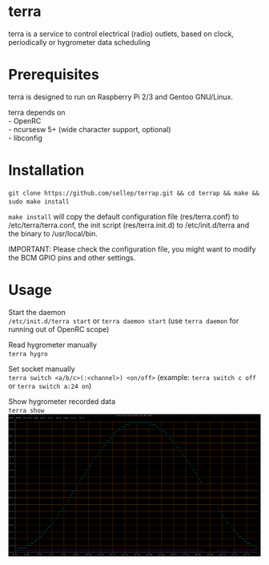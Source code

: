 terra
===============

 terra is a service to control electrical (radio) outlets, based on clock, periodically or hygrometer data scheduling


Prerequisites
===============

 terra is designed to run on Raspberry Pi 2/3 and Gentoo GNU/Linux.

 terra depends on  
 	- OpenRC  
 	- ncursesw 5+ (wide character support, optional)  
 	- libconfig  


Installation
===============

 `git clone https://github.com/sellep/terrap.git && cd terrap && make && sudo make install`

 `make install` will copy the default configuration file (res/terra.conf) to /etc/terra/terra.conf, the init script (res/terra.init.d) to /etc/init.d/terra and the binary to /usr/local/bin.

 IMPORTANT:
 Please check the configuration file, you might want to modify the BCM GPIO pins and other settings.


Usage
===============

 Start the daemon  
	`/etc/init.d/terra start`
	or
	`terra daemon start` (use `terra daemon` for running out of OpenRC scope)

 Read hygrometer manually  
	`terra hygro`

 Set socket manually  
	`terra switch <a/b/c>(:<channel>) <on/off>` (example: `terra switch c off` or `terra switch a:24 on`)

 Show hygrometer recorded data  
	`terra show`
	![alt text](https://github.com/sellep/terrap/blob/master/res/terra.show.png)
